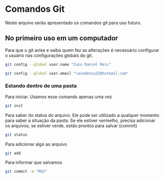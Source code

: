 # Comandos Git 
Neste arquivo serão apresentado os comandos git para uso futuro.

## No primeiro uso em um computador 
Para que o git avise e saiba quem fez as alterações é necessário configurar o usuário nas configurações globais do git.
```bash 
git config --global user.name "Caio Daniel Reis"

git config --global user.email "caiodenny22@hotmail.com"
```
### Estando dentro de uma pasta
Para iniciar. Usamos esse comando apenas uma vez 
```bash 
git init 
```
Para saber do status do arquivo. Ele pode ser utilizado a qualquer momento para saber a situação da pasta.
Se ele estiver vermelho, precisa adicionar os arquivos, se estiver verde, estão prontos para salvar (commit)
```bash
git status 
```
Para adicionar algo ao arquivo 
```bash
git add 
```
Para informar que salvamos 
```bash
git commit -m "MSG"
``` 